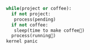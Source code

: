    ```python
   while(project or coffee):    
     if not project:
      process(pending)    
     if not coffee:
      sleep(time to make coffee🌠) 
     process(running🚀)     
   kernel panic
   ```
   
   
 <!---
  <summary><b> GitHub Activity</b></summary>
  <br/>
   <a href="https://github.com/CardinPatson"><img alt="Cardin's Activity Graph" src="https://activity-graph.herokuapp.com/graph?username=CardinPatson&custom_title=Cardin%20Contribution%20Graph&theme=react-dark" /></a>
  <br/>
   

---  🌱 I’m currently learning development 
-  I’m interested Fullstack Development  
CardinPatson/CardinPatson is a ✨ special ✨ repository because its `README.md` (this file) appears on your GitHub profile.
You can click the Preview link to take a look at your changes.
- 👀 I’m looking to collaborate on Front-end development project 
--->
